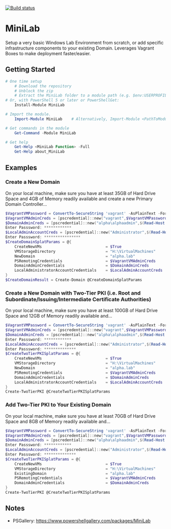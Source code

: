 [![Build status](https://ci.appveyor.com/api/projects/status/github/pldmgg/minilab?branch=master&svg=true)](https://ci.appveyor.com/project/pldmgg/minilab/branch/master)


# MiniLab
Setup a very basic Windows Lab Environment from scratch, or add specific infrastructure components to your existing Domain. Leverages Vagrant Boxes to make deployment faster/easier.

## Getting Started

```powershell
# One time setup
    # Download the repository
    # Unblock the zip
    # Extract the MiniLab folder to a module path (e.g. $env:USERPROFILE\Documents\WindowsPowerShell\Modules\)
# Or, with PowerShell 5 or later or PowerShellGet:
    Install-Module MiniLab

# Import the module.
    Import-Module MiniLab    # Alternatively, Import-Module <PathToModuleFolder>

# Get commands in the module
    Get-Command -Module MiniLab

# Get help
    Get-Help <MiniLab Function> -Full
    Get-Help about_MiniLab
```

## Examples

### Create a New Domain

On your local machine, make sure you have at least 35GB of Hard Drive Space and 4GB of Memory readily available and
create a new Primary Domain Controller...

```powershell
$VagrantVMPassword = ConvertTo-SecureString 'vagrant' -AsPlainText -Force
$VagrantVMAdminCreds = [pscredential]::new("vagrant",$VagrantVMPassword)
$DomainAdminCreds = [pscredential]::new("alpha\alphaadmin",$(Read-Host 'Enter Passsword' -AsSecureString))
Enter Passsword: ************
$LocalAdminAccountCreds = [pscredential]::new("Administrator",$(Read-Host 'Enter Passsword' -AsSecureString))
Enter Passsword: ****************
$CreateDomainSplatParams = @{
    CreateNewVMs                            = $True
    VMStorageDirectory                      = "H:\VirtualMachines"
    NewDomain                               = "alpha.lab"
    PSRemotingCredentials                   = $VagrantVMAdminCreds
    DomainAdminCredentials                  = $DomainAdminCreds
    LocalAdministratorAccountCredentials    = $LocalAdminAccountCreds
}
$CreateDomainResult = Create-Domain @CreateDomainSplatParams
```

### Create a New Domain with Two-Tier PKI (i.e. Root and Subordinate/Issuing/Intermediate Certificate Authorities)

On your local machine, make sure you have at least 100GB of Hard Drive Space and 12GB of Memory readily available and...

```powershell
$VagrantVMPassword = ConvertTo-SecureString 'vagrant' -AsPlainText -Force
$VagrantVMAdminCreds = [pscredential]::new("vagrant",$VagrantVMPassword)
$DomainAdminCreds = [pscredential]::new("alpha\alphaadmin",$(Read-Host 'Enter Passsword' -AsSecureString))
Enter Passsword: ************
$LocalAdminAccountCreds = [pscredential]::new("Administrator",$(Read-Host 'Enter Passsword' -AsSecureString))
Enter Passsword: **************
$CreateTwoTierPKISplatParams = @{
    CreateNewVMs                            = $True
    VMStorageDirectory                      = "H:\VirtualMachines"
    NewDomain                               = "alpha.lab"
    PSRemotingCredentials                   = $VagrantVMAdminCreds
    DomainAdminCredentials                  = $DomainAdminCreds
    LocalAdministratorAccountCredentials    = $LocalAdminAccountCreds
}
Create-TwoTierPKI @CreateTwoTierPKISplatParams
```

### Add Two-Tier PKI to Your Existing Domain
On your local machine, make sure you have at least 70GB of Hard Drive Space and 8GB of Memory readily available and...

```powershell
$VagrantVMPassword = ConvertTo-SecureString 'vagrant' -AsPlainText -Force
$VagrantVMAdminCreds = [pscredential]::new("vagrant",$VagrantVMPassword)
$DomainAdminCreds = [pscredential]::new("alpha\alphaadmin",$(Read-Host 'Enter Passsword' -AsSecureString))
Enter Passsword: ************
$LocalAdminAccountCreds = [pscredential]::new("Administrator",$(Read-Host 'Enter Passsword' -AsSecureString))
Enter Passsword: **************
$CreateTwoTierPKISplatParams = @{
    CreateNewVMs                            = $True
    VMStorageDirectory                      = "H:\VirtualMachines"
    ExistingDomain                          = "alpha.lab"
    PSRemotingCredentials                   = $VagrantVMAdminCreds
    DomainAdminCredentials                  = $DomainAdminCreds
}
Create-TwoTierPKI @CreateTwoTierPKISplatParams
```

## Notes

* PSGallery: https://www.powershellgallery.com/packages/MiniLab
